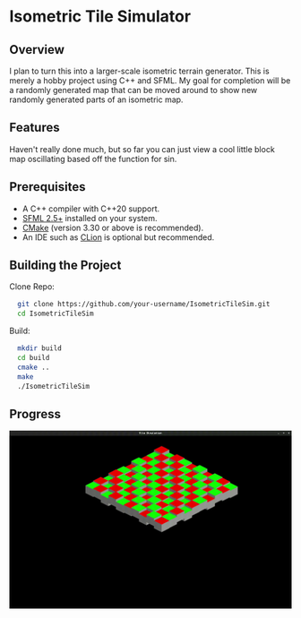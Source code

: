 # Isometric Tile Simulator

## Overview
I plan to turn this into a larger-scale isometric terrain generator. This is merely a hobby project using C++ and SFML. My goal for completion will be a randomly generated map that can be
moved around to show new randomly generated parts of an isometric map.

## Features
Haven't really done much, but so far you can just view a cool little block map oscillating based off the function for sin.

## Prerequisites
- A C++ compiler with C++20 support.
- [SFML 2.5+](https://www.sfml-dev.org/) installed on your system.
- [CMake](https://cmake.org/) (version 3.30 or above is recommended).
- An IDE such as [CLion](https://www.jetbrains.com/clion/) is optional but recommended.
## Building the Project

Clone Repo:
 ```bash
   git clone https://github.com/your-username/IsometricTileSim.git
   cd IsometricTileSim
```
Build:
```bash
  mkdir build
  cd build
  cmake ..
  make
  ./IsometricTileSim  
```

## Progress
![Alt text](assets/images/terraindemo.gif)